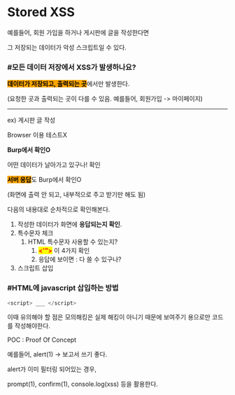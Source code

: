 # Stored XSS

예를들어, 회원 가입을 하거나 게시판에 글을 작성한다면

그 저장되는 데이터가 악성 스크립트일 수 있다.



### #모든 데이터 저장에서 XSS가 발생하나요?

<mark style="background-color:orange;">**데이터가 저장되고, 출력되는 곳**</mark>에서만 발생한다.&#x20;

(요청한 곳과 출력되는 곳이 다를 수 있음. 예를들어, 회원가입 -> 마이페이지)



***

ex) 게시판 글 작성&#x20;

Browser 이용 테스트X&#x20;

**Burp에서 확인O**&#x20;

&#x20;   어떤 데이터가 날아가고 있구나! 확인&#x20;

<mark style="background-color:orange;">**서버 응답**</mark>도 Burp에서 확인O&#x20;

(화면에 출력 안 되고, 내부적으로 주고 받기만 해도 됨)



다음의 내용대로 순차적으로 확인해본다.

1. 작성한 데이터가 화면에 **응답되는지 확인**.
2. 특수문자 체크
   1. HTML 특수문자 사용할 수 있는지?
      1. <mark style="color:red;">**<'">**</mark> 이 4가지 확인
      2. 응답에 보이면 : 다 쓸 수 있구나?
3. 스크립트 삽입&#x20;



### #HTML에 javascript 삽입하는 방법

```javascript
<script> ___ </script>
```



이때 유의해야 할 점은 모의해킹은 실제 해킹이 아니기 때문에 보여주기 용으로만 코드를 작성해야한다.

POC : Proof Of Concept



예를들어, alert(1) -> 보고서 쓰기 좋다.

alert가 이미 필터링 되어있는 경우,&#x20;

prompt(1), confirm(1), console.log(xss) 등을 활용한다.













